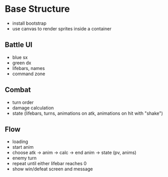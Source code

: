 # Base Structure

- install bootstrap
- use canvas to render sprites inside a container

## Battle UI

- blue sx
- green dx
- lifebars, names
- command zone

## Combat

- turn order
- damage calculation
- state (lifebars, turns, animations on atk, animations on hit with "shake")

## Flow

- loading
- start anim
- choose atk -> anim -> calc -> end anim -> state (pv, anims)
- enemy turn
- repeat until either lifebar reaches 0
- show win/defeat screen and message
